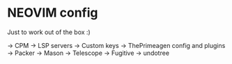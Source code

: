 # NEOVIM config
Just to work out of the box :)

-> CPM
-> LSP servers
-> Custom keys
-> ThePrimeagen config and plugins
-> Packer
-> Mason
-> Telescope
-> Fugitive
-> undotree

